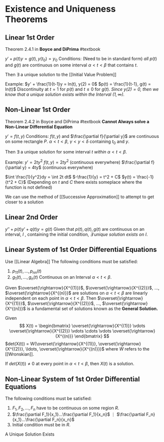 # Existence and Uniqueness Theorems
## Linear 1st Order
Theorem 2.4.1 in **Boyce and DiPrima** #textbook 

$y' + p(t)y = g(t), y(t_0)=y_0$
Conditions: (Need to be in standard form) *all* $p(t)$ and $g(t)$ are continuous on some interval $\alpha < t < \beta$ that contains $t$.

Then $\exists$ a unique solution to the [[Initial Value Problem]]

Example: 
$y' + \frac{1}{t-1}y = ln(t), y(2) = 0$
$p(t) = \frac{1}{t-1}, g(t) = ln(t)$
Discontinuity at $t = 1$ for $p(t)$ and $t \leq 0$ for $g(t)$.
*Since $y(2) = 0$, then we know that a unique solution exists within the Interval $(1, \infty)$.*

## Non-Linear 1st Order
Theorem 2.4.2 in Boyce and DiPrima #textbook 
**Cannot Always solve a Non-Linear Differential Equation**

$y' = f(t,y)$
Conditions: $f(t,y)$ and $\frac{\partial f}{\partial y}$ are continuous on some rectangle $P$. $\alpha < t < \beta$, $\gamma < y < \delta$ containing $t_0$ and $y$.

Then $\exists$ a unique solution for some interval $t$ *within* $\alpha < t < \beta$.

Example:
$y' = 2ty^2$ 
$f(t,y) = 2ty^2$ (continuous everywhere)
$\frac{\partial f}{\partial y} = 4ty$ (continuous everywhere)

$\int \frac{1}{y^2}dy = \int 2t dt$ 
$-\frac{1}{y} = t^2 + C$ 
$y(t) = \frac{-1}{t^2 + C}$ (Depending on $t$ and $C$ there exists someplace where the function is not defined)

We can use the method of [[Successive Approximation]] to attempt to get closer to a solution

## Linear 2nd Order
$y'' + p(t)y' + q(t)y = g(t)$
Given that $p(t), q(t), g(t)$ are continuous on an interval, $I$ , containing the initial condition, *$\exists$  unique solution exists on $I$*.

## Linear System of 1st Order Differential Equations 
Use [[Linear Algebra]]
The following conditions must be satisfied:
1. $p_{11}(t), \ldots, p_{nn}(t)$
2. $g_1(t), \ldots, g_n(t)$
Continuous on an Interval $\alpha < t < \beta$. 

Given $\overset{\rightarrow}{X^{(1)}}$,  $\overset{\rightarrow}{X^{(2)}}$, $\ldots$,  $\overset{\rightarrow}{X^{(n)}}$ are solutions on $\alpha < t < \beta$ are linearly independent on each point in $\alpha < t < \beta$.
Then $\overset{\rightarrow}{X^{(1)}}$,  $\overset{\rightarrow}{X^{(2)}}$, $\ldots$,  $\overset{\rightarrow}{X^{(n)}}$ is a fundamental set of solutions known as the **General Solution.** 

Given
$$ X(t) =
\begin{bmatrix}
\overset{\rightarrow}{X^{(1)}} \vdots \overset{\rightarrow}{X^{(2)}} \vdots \cdots \vdots \overset{\rightarrow}{X^{(n)}} 
\end{bmatrix}
$$
$det(X(t)) = W(\overset{\rightarrow}{X^{(1)}}, \overset{\rightarrow}{X^{(2)}}, \ldots, \overset{\rightarrow}{X^{(n)}})$ where $W$ refers to the [[Wronskian]]. 

If $det(X(t)) \not= 0$ at every point in $\alpha < t < \beta$, then $X(t)$ is a solution.

## Non-Linear System of 1st Order Differential Equations
The following conditions must be satisfied:
1. $F_1, F_2, \ldots, F_n$ have to be continuous on some region $R$. 
2. $\frac{\partial F_1}{x_1}...\frac{\partial F_1}{x_n}$ 
	$\vdots$
	$\frac{\partial F_n}{x_1}...\frac{\partial F_n}{x_n}$ 
3. Initial condition must be in $R$. 

A Unique Solution Exists

